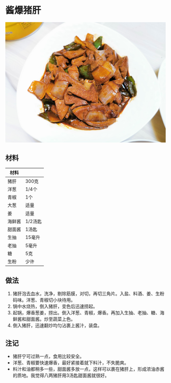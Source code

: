 # 酱爆猪肝

![](https://github.com/NiborPolaris/Recipes/blob/master/Images/酱爆猪肝.jpg)

## 材料

| 材料 |   |
| --- | --- |
| 猪肝 | 300克 |
| 洋葱 | 1/4个 |
| 青椒 | 1个 |
| 大葱 | 适量 |
| 姜 | 适量 |
| 海鲜酱 | 1/2汤匙 |
| 甜面酱 | 1汤匙 |
| 生抽 | 15毫升 |
| 老抽 | 5毫升 |
| 糖 | 5克 |
| 生粉 | 少许 |

## 做法

1. 猪肝泡去血水，洗净，剔除筋膜，对切，再切三角片。入盐、料酒、姜、生粉码味。洋葱、青椒切小块待用。
2. 锅中水烧热，倒入猪肝，变色后迅速捞起。
3. 起锅，爆香葱姜，捞出。倒入洋葱、青椒，爆香。再加入生抽、老抽、糖、海鲜酱和甜面酱。炒至蔬菜上色。
4. 倒入猪肝，迅速翻炒均匀沾裹上酱汁，装盘。

## 注记

- 猪肝宁可过熟一点，食用比较安全。
- 洋葱、青椒要快速爆香，最好紧接着就下料汁，不失脆爽。
- 料汁和油都稍多一些，甜面酱多放一点，这样可以裹在猪肝上，形成浓油赤酱的质地。我觉得八两猪肝用3汤匙甜面酱就很好。

